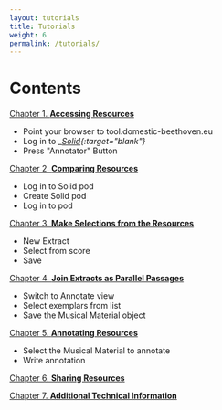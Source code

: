 ```yaml
---
layout: tutorials
title: Tutorials
weight: 6
permalink: /tutorials/
---
```


<!-- ### Annotator App Documentation -->

# Contents

<a href="{{ site.baseurl }}/chapters/chapter1/">Chapter 1. 
  __Accessing Resources__</a>
* Point your browser to tool.domestic-beethoven.eu
* Log in to __[Solid](https://solidcommunity.net/){:target="_blank"}__
* Press "Annotator" Button

<a href="{{ site.baseurl }}/chapters/chapter2/">Chapter 2. __Comparing Resources__</a>

* Log in to Solid pod
* Create Solid pod
* Log in to pod 

<a href="{{ site.baseurl }}/chapters/chapter3/">Chapter 3. __Make Selections from the Resources__</a>

* New Extract
* Select from score
* Save

<a href="{{ site.baseurl }}/chapters/chapter4/">Chapter 4. __Join Extracts as Parallel Passages__</a>

* Switch to Annotate view
* Select exemplars from list
* Save the Musical Material object

<a href="{{ site.baseurl }}/chapters/chapter5/">Chapter 5. __Annotating Resources__</a>

* Select the Musical Material to annotate
* Write annotation

<a href="{{ site.baseurl }}/chapters/chapter6/">Chapter 6. __Sharing Resources__</a>

<a href="{{ site.baseurl }}/chapters/chapter7/">Chapter 7. __Additional Technical Information__</a>